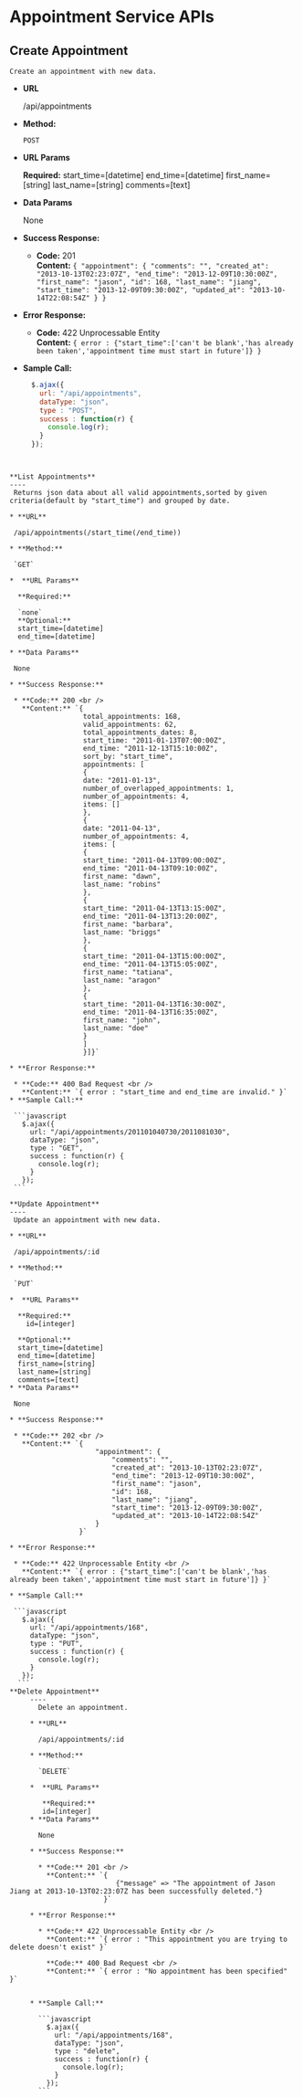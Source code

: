 Appointment Service APIs
=========
  **Create Appointment**
  ----
    Create an appointment with new data.

  * **URL**

    /api/appointments

  * **Method:**

    `POST`

  *  **URL Params**

     **Required:**
     start_time=[datetime]
     end_time=[datetime]
     first_name=[string]
     last_name=[string]
     comments=[text]
  * **Data Params**

    None

  * **Success Response:**

    * **Code:** 201 <br />
      **Content:** `{
                        "appointment": {
                            "comments": "",
                            "created_at": "2013-10-13T02:23:07Z",
                            "end_time": "2013-12-09T10:30:00Z",
                            "first_name": "jason",
                            "id": 168,
                            "last_name": "jiang",
                            "start_time": "2013-12-09T09:30:00Z",
                            "updated_at": "2013-10-14T22:08:54Z"
                        }
                    }`

  * **Error Response:**

    * **Code:** 422 Unprocessable Entity <br />
      **Content:** `{ error : {"start_time":['can't be blank','has already been taken','appointment time must start in future']} }`

  * **Sample Call:**

    ```javascript
      $.ajax({
        url: "/api/appointments",
        dataType: "json",
        type : "POST",
        success : function(r) {
          console.log(r);
        }
      });
   ```


  **List Appointments**
  ----
    Returns json data about all valid appointments,sorted by given criteria(default by "start_time") and grouped by date.

  * **URL**

    /api/appointments(/start_time(/end_time))

  * **Method:**

    `GET`

  *  **URL Params**

     **Required:**

     `none`
     **Optional:**
     start_time=[datetime]
     end_time=[datetime]

  * **Data Params**

    None

  * **Success Response:**

    * **Code:** 200 <br />
      **Content:** `{
                     total_appointments: 168,
                     valid_appointments: 62,
                     total_appointments_dates: 8,
                     start_time: "2011-01-13T07:00:00Z",
                     end_time: "2011-12-13T15:10:00Z",
                     sort_by: "start_time",
                     appointments: [
                     {
                     date: "2011-01-13",
                     number_of_overlapped_appointments: 1,
                     number_of_appointments: 4,
                     items: []
                     },
                     {
                     date: "2011-04-13",
                     number_of_appointments: 4,
                     items: [
                     {
                     start_time: "2011-04-13T09:00:00Z",
                     end_time: "2011-04-13T09:10:00Z",
                     first_name: "dawn",
                     last_name: "robins"
                     },
                     {
                     start_time: "2011-04-13T13:15:00Z",
                     end_time: "2011-04-13T13:20:00Z",
                     first_name: "barbara",
                     last_name: "briggs"
                     },
                     {
                     start_time: "2011-04-13T15:00:00Z",
                     end_time: "2011-04-13T15:05:00Z",
                     first_name: "tatiana",
                     last_name: "aragon"
                     },
                     {
                     start_time: "2011-04-13T16:30:00Z",
                     end_time: "2011-04-13T16:35:00Z",
                     first_name: "john",
                     last_name: "doe"
                     }
                     ]
                     }]}`

  * **Error Response:**

    * **Code:** 400 Bad Request <br />
      **Content:** `{ error : "start_time and end_time are invalid." }`
  * **Sample Call:**

    ```javascript
      $.ajax({
        url: "/api/appointments/201101040730/2011081030",
        dataType: "json",
        type : "GET",
        success : function(r) {
          console.log(r);
        }
      });
    ```

  **Update Appointment**
  ----
    Update an appointment with new data.

  * **URL**

    /api/appointments/:id

  * **Method:**

    `PUT`

  *  **URL Params**

     **Required:**
       id=[integer]

     **Optional:**
     start_time=[datetime]
     end_time=[datetime]
     first_name=[string]
     last_name=[string]
     comments=[text]
  * **Data Params**

    None

  * **Success Response:**

    * **Code:** 202 <br />
      **Content:** `{
                        "appointment": {
                            "comments": "",
                            "created_at": "2013-10-13T02:23:07Z",
                            "end_time": "2013-12-09T10:30:00Z",
                            "first_name": "jason",
                            "id": 168,
                            "last_name": "jiang",
                            "start_time": "2013-12-09T09:30:00Z",
                            "updated_at": "2013-10-14T22:08:54Z"
                        }
                    }`

  * **Error Response:**

    * **Code:** 422 Unprocessable Entity <br />
      **Content:** `{ error : {"start_time":['can't be blank','has already been taken','appointment time must start in future']} }`

  * **Sample Call:**

    ```javascript
      $.ajax({
        url: "/api/appointments/168",
        dataType: "json",
        type : "PUT",
        success : function(r) {
          console.log(r);
        }
      });
     ```
   **Delete Appointment**
        ----
          Delete an appointment.

        * **URL**

          /api/appointments/:id

        * **Method:**

          `DELETE`

        *  **URL Params**

           **Required:**
           id=[integer]
        * **Data Params**

          None

        * **Success Response:**

          * **Code:** 201 <br />
            **Content:** `{
                             {"message" => "The appointment of Jason Jiang at 2013-10-13T02:23:07Z has been successfully deleted."}
                          }`

        * **Error Response:**

          * **Code:** 422 Unprocessable Entity <br />
            **Content:** `{ error : "This appointment you are trying to delete doesn't exist" }`

            **Code:** 400 Bad Request <br />
            **Content:** `{ error : "No appointment has been specified" }`


        * **Sample Call:**

          ```javascript
            $.ajax({
              url: "/api/appointments/168",
              dataType: "json",
              type : "delete",
              success : function(r) {
                console.log(r);
              }
            });
          ```
